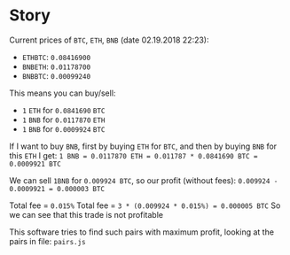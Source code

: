 # Story

Current prices of `BTC`, `ETH`, `BNB` (date 02.19.2018 22:23):

* `ETHBTC`:  `0.08416900`
* `BNBETH`:  `0.01178700`
* `BNBBTC`:  `0.00099240`

This means you can buy/sell:
* `1` `ETH` for `0.0841690` `BTC`
* `1` `BNB` for `0.0117870` `ETH`
* `1` `BNB` for `0.0009924` `BTC`


If I want to buy `BNB`, first by buying `ETH` for `BTC`, and then by buying `BNB` for this `ETH` I get:
`1 BNB = 0.0117870 ETH = 0.011787 * 0.0841690 BTC = 0.0009921 BTC`

We can sell `1BNB` for `0.009924 BTC`, so our profit (without fees):
`0.009924 - 0.0009921 = 0.000003 BTC`

Total fee = `0.015%`
Total fee = `3 * (0.009924 * 0.015%) = 0.000005 BTC`
So we can see that this trade is not profitable

This software tries to find such pairs with maximum profit, looking at the pairs in file: `pairs.js`
